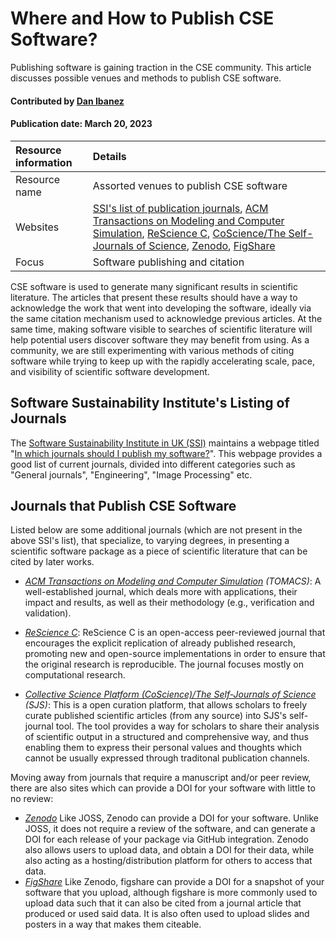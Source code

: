 # Where and How to Publish CSE Software?
<!-- deck text start --> 
Publishing software is gaining traction in the CSE community. This
article discusses possible venues and methods to publish CSE software.
<!-- deck text end --> 

#### Contributed by [Dan Ibanez](https://github.com/ibaned "Dan Ibanez")
#### Publication date: March 20, 2023

Resource information | Details 
:--- | :--- 
Resource name | Assorted venues to publish CSE software
Websites |[SSI's list of publication journals](https://www.software.ac.uk/which-journals-should-i-publish-my-software), [ACM Transactions on Modeling and Computer Simulation](http://tomacs.acm.org/about.cfm),  [ReScience C](http://rescience.github.io), [CoScience/The Self-Journals of Science](http://www.sjscience.org), [Zenodo](https://zenodo.org), [FigShare](https://figshare.com)
Focus |  Software publishing and citation

CSE software is used to generate many significant results in
scientific literature.  The articles that present these results
should have a way to acknowledge the work that went into developing
the software, ideally via the same citation mechanism used to
acknowledge previous articles.  At the same time, making software
visible to searches of scientific literature will help potential
users discover software they may benefit from using.  As a community,
we are still experimenting with various methods of citing software
while trying to keep up with the rapidly accelerating scale, pace,
and visibility of scientific software development.

## Software Sustainability Institute's Listing of Journals

The [Software Sustainability Institute in UK (SSI)](https://www.software.ac.uk/) maintains a webpage titled "[In which journals should I publish my software?](https://www.software.ac.uk/which-journals-should-i-publish-my-software)". This webpage provides a good list of current journals, divided into different categories such as "General journals", "Engineering", "Image Processing" etc.  

## Journals that Publish CSE Software

Listed below are some additional journals (which are not present in the above SSI's list), that specialize, to varying
degrees, in presenting a scientific software package as a piece of
scientific literature that can be cited by later works.  

<!-- In alphabetical order by JOURNAL NAME (not initials) -->
 
 - *[ACM Transactions on Modeling and Computer Simulation](http://tomacs.acm.org/about.cfm) (TOMACS)*:
   A well-established journal, which deals more with applications,
   their impact and results, as well as their methodology
   (e.g., verification and validation).


 - *[ReScience C](http://rescience.github.io)*: ReScience C is an
   open-access peer-reviewed journal that encourages the explicit
   replication of already published research, promoting new and
   open-source implementations in order to ensure that the original
   research is reproducible. The journal focuses mostly on
   computational research.
 
 - *[Collective Science Platform (CoScience)/The Self-Journals of Science](http://www.sjscience.org)
   (SJS)*: This is a open curation platform, that allows scholars
   to freely curate published scientific articles (from any source)
   into SJS's self-journal tool. The tool provides a way for scholars
   to share their analysis of scientific output in a structured and
   comprehensive way, and thus enabling them to express their
   personal values and thoughts which cannot be usually expressed
   through traditonal publication channels.
 
Moving away from journals that require a manuscript and/or peer review, there are also
sites which can provide a DOI for your software with little to no review:
 - *[Zenodo](https://zenodo.org)*
   Like JOSS, Zenodo can provide a DOI for your software.
   Unlike JOSS, it does not require a review of the software,
   and can generate a DOI for each release of your package via GitHub
   integration.
   Zenodo also allows users to upload data, and obtain a DOI for their
   data, while also acting as a hosting/distribution platform for others
   to access that data.
 - *[FigShare](https://figshare.com)*
   Like Zenodo, figshare can provide a DOI for a snapshot of your software
   that you upload, although figshare is more commonly used to upload data
   such that it can also be cited from a journal article that produced or
   used said data.
   It is also often used to upload slides and posters in a way that makes them
   citeable.


<!---
Publish: yes
Topics: software publishing and citation
Pinned: no
RSS update: 2023-03-21
--->
